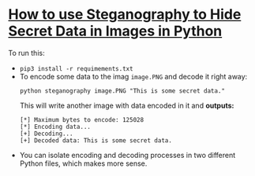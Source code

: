 # [How to use Steganography to Hide Secret Data in Images in Python](https://www.thepythoncode.com/article/hide-secret-data-in-images-using-steganography-python)
To run this:
- `pip3 install -r requimements.txt`
- To encode some data to the imag `image.PNG` and decode it right away:
    ```
    python steganography image.PNG "This is some secret data."
    ```
    This will write another image with data encoded in it and **outputs:**
    ```
    [*] Maximum bytes to encode: 125028
    [*] Encoding data...
    [+] Decoding...
    [+] Decoded data: This is some secret data.
    ```
- You can isolate encoding and decoding processes in two different Python files, which makes more sense.
